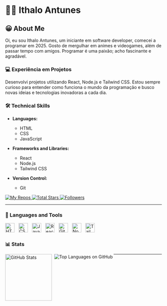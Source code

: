 # 👨‍💻 Ithalo Antunes

## 😀 About Me

Oi, eu sou Ithalo Antunes, um iniciante em software developer, comecei a programar em 2025. 
Gosto de mergulhar em animes e videogames, além de passar tempo com amigos. Programar é uma paixão; acho fascinante e agradável. 

### 💻 Experiência em Projetos

Desenvolvi projetos utilizando React, Node.js e Tailwind CSS. Estou sempre curioso para entender como funciona o mundo da programação e busco novas ideias e tecnologias inovadoras a cada dia.

### 🛠 Technical Skills

- **Languages:**
  - HTML
  - CSS
  - JavaScript

- **Frameworks and Libraries:**
  - React
  - Node.js
  - Tailwind CSS

- **Version Control:**
  - Git


<p align="left">
    <a href="https://github.com/ithaloDev?tab=repositories">
        <img 
            alt="My Repos" 
            title="My repository" 
            src="https://custom-icon-badges.demolab.com/badge/-My%20Repos-blue?style=for-the-badge&logoColor=white&logo=repo"
        />
    </a>
    <a href="https://github.com/ithaloDev?tab=repositories&sort=stargazers">
        <img 
            alt="Total Stars" 
            title="Total stars on GitHub" 
            src="https://custom-icon-badges.demolab.com/github/stars/ithaloDev?color=55960c&style=for-the-badge&labelColor=488207&logo=star&label=stars"
        />
    </a>
    <a href="https://github.com/ithaloDev?tab=followers">
        <img 
            alt="Followers" 
            title="Follow me on GitHub" 
            src="https://custom-icon-badges.demolab.com/github/followers/ithaloDev?color=236ad3&labelColor=1155ba&style=for-the-badge&logo=github&label=Followers&logoColor=white"
        />
    </a>
</p>

---

### 🤖 Languages and Tools

<img align="left" alt="HTML" title="HTML" width="30px" style="padding-right: 10px;" src="https://cdn.jsdelivr.net/gh/devicons/devicon@latest/icons/html5/html5-original.svg" />
<img align="left" alt="CSS" title="CSS" width="30px" style="padding-right: 10px;" src="https://cdn.jsdelivr.net/gh/devicons/devicon@latest/icons/css3/css3-original.svg" />
<img align="left" alt="JavaScript" title="JavaScript" width="30px" style="padding-right: 10px;" src="https://cdn.jsdelivr.net/gh/devicons/devicon@latest/icons/javascript/javascript-original.svg" />
<img align="left" alt="React" title="React" width="30px" style="padding-right: 10px;" src="https://cdn.jsdelivr.net/gh/devicons/devicon@latest/icons/react/react-original.svg" />
<img align="left" alt="Git" title="Git" width="30px" style="padding-right: 10px;" src="https://cdn.jsdelivr.net/gh/devicons/devicon@latest/icons/git/git-original.svg" />
<img align="left" alt="Node.js" title="Node.js" width="30px" style="padding-right: 10px;" src="https://cdn.jsdelivr.net/gh/devicons/devicon@latest/icons/nodejs/nodejs-original.svg" />
<img align="left" alt="Tailwind CSS" title="Tailwind CSS" width="30px" style="padding-right: 10px;" src="https://cdn.jsdelivr.net/gh/devicons/devicon@latest/icons/tailwindcss/tailwindcss-original.svg" />

<br/>
<br/>

### 📊 Stats

<p>
  <img align="left" alt="GitHub Stats" height="150" style="padding-right: 5px;" src="https://github-readme-stats.vercel.app/api?username=ithaloDev&show_icons=true&theme=radical&include_all_commits=true&locale=en" />
  
  <img align="left" alt="Top Languages on GitHub"  src="https://github-readme-stats.vercel.app/api/top-langs/?username=ithaloDev&theme=radical&layout=compact&langs_count=9" />
</p>

---

<br />
